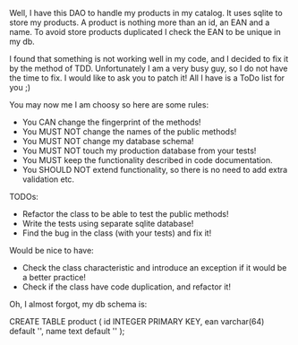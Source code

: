 Well, I have this DAO to handle my products in my catalog. It uses sqlite to 
store my products. A product is nothing more than an id, an EAN and a name.
To avoid store products duplicated I check the EAN to be unique in my db.

I found that something is not working well in my code, and I
decided to fix it by the method of TDD. Unfortunately I am a very busy guy, so
I do not have the time to fix. I would like to ask you to patch it! All I have
is a ToDo list for you ;)

You may now me I am choosy so here are some rules:
- You CAN change the fingerprint of the methods!
- You MUST NOT change the names of the public methods!
- You MUST NOT change my database schema!
- You MUST NOT touch my production database from your tests!
- You MUST keep the functionality described in code documentation.
- You SHOULD NOT extend functionality, so there is no need to add extra validation etc.

TODOs:
- Refactor the class to be able to test the public methods!
- Write the tests using separate sqlite database!
- Find the bug in the class (with your tests) and fix it!

Would be nice to have:
- Check the class characteristic and introduce an exception if it would be a better practice!
- Check if the class have code duplication, and refactor it!

Oh, I almost forgot, my db schema is:

CREATE TABLE product (
    id INTEGER PRIMARY KEY,
    ean varchar(64) default '',
    name text default ''
);
